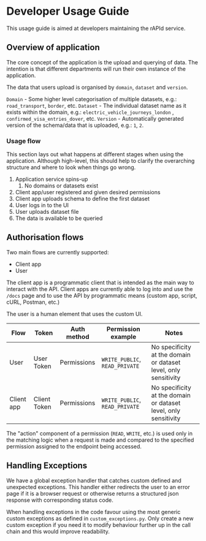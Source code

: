 # Developer Usage Guide

This usage guide is aimed at developers maintaining the rAPId service.

## Overview of application

The core concept of the application is the upload and querying of data. The intention is that different departments will
run their own instance of the application.

The data that users upload is organised by `domain`, `dataset` and `version`.

`Domain` - Some higher level categorisation of multiple datasets, e.g.: `road_transport`, `border`, etc.
`Dataset` - The individual dataset name as it exists within the domain, e.g.: `electric_vehicle_journeys_london`
, `confirmed_visa_entries_dover`, etc.
`Version` - Automatically generated version of the schema/data that is uploaded, e.g.: `1`, `2`.

### Usage flow

This section lays out what happens at different stages when using the application. Although high-level, this should help
to clarify the overarching structure and where to look when things go wrong.

1. Application service spins-up
    1. No domains or datasets exist
2. Client app/user registered and given desired permissions
3. Client app uploads schema to define the first dataset
4. User logs in to the UI
5. User uploads dataset file
6. The data is available to be queried

## Authorisation flows

Two main flows are currently supported:

- Client app
- User

The client app is a programmatic client that is intended as the main way to interact with the API. Client apps are
currently able to log into and use the `/docs` page and to use the API by programmatic means (custom app, script, cURL,
Postman, etc.)

The user is a human element that uses the custom UI.

| Flow       | Token        | Auth method | Permission example             | Notes                                                            |
|------------|--------------|-------------|--------------------------------|------------------------------------------------------------------|
| User       | User Token   | Permissions | `WRITE_PUBLIC`, `READ_PRIVATE` | No specificity at the domain or dataset level, only sensitivity  |
| Client app | Client Token | Permissions | `WRITE_PUBLIC`, `READ_PRIVATE` | No specificity at the domain or dataset level, only sensitivity  |

The "action" component of a permission (`READ`, `WRITE`, etc.) is used only in the matching logic when a request is made
and compared to the specified permission assigned to the endpoint being accessed.


## Handling Exceptions

We have a global exception handler that catches custom defined and unexpected exceptions. This handler either redirects
the user to an error page if it is a browser request or otherwise returns a structured json response with corresponding
status code.

When handling exceptions in the code favour using the most generic custom exceptions as defined in `custom_exceptions.py`.
Only create a new custom exception if you need it to modify behaviour further up in the call chain and this would improve readability.
